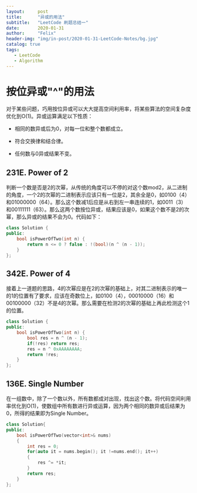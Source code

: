 ```yaml
---
layout:     post
title:      "异或的用法"
subtitle:   "LeetCode 刷题总结一"
date:       2020-01-31
author:     "Felix"
header-img: "img/in-post/2020-01-31-LeetCode-Notes/bg.jpg"
catalog: true
tags:
   - LeetCode 
   - Algorithm
---
```


# 按位异或"^"的用法 #

对于某些问题，巧用按位异或可以大大提高空间利用率，将某些算法的空间复杂度优化到O(1)。异或运算满足以下性质：

* 相同的数异或后为0，对每一位和整个数都成立。

* 符合交换律和结合律。
* 任何数与0异或结果不变。

## 231E. Power of 2 ##

判断一个数是否是2的次幂，从传统的角度可以不停的对这个数mod2，从二进制的角度，一个2的次幂的二进制表示应该只有一位是2，其余全是0，如0100（4）和01000000（64）。那么这个数减1后应是从右到左一串连续的1，如0011（3）和00111111（63）。那么这两个数按位异或，结果应该是0，如果这个数不是2的次幂，那么异或的结果不会为0。代码如下：

~~~c++
class Solution {
public:
    bool isPowerOfTwo(int n) {
        return n <= 0 ? false : !(bool)(n ^ (n - 1));
    }
};
~~~



## 342E. Power of 4 ##

接着上一道题的思路，4的次幂应是在2的次幂的基础上，对其二进制表示的唯一的1的位置有了要求，应该在奇数位上，如0100（4），00010000（16）和00100000（32）不是4的次幂。那么需要在检测2的次幂的基础上再此检测这个1的位置。

~~~c++
class Solution {
public:
    bool isPowerOfTwo(int n) {
        bool res = n ^ (n - 1);
        if(!res) return res;
        res = n ^ 0xAAAAAAAA;
        return !res;
    }
};
~~~



##  136E. Single Number ##

在一组数中，除了一个数以外，所有数都成对出现，找出这个数。将代码空间利用率优化到O(1)，使数组中所有数进行异或运算，因为两个相同的数异或后结果为0，所得的结果即为Single Number。

~~~c++
class Solution{
public:
    bool isPowerOfTwo(vector<int>& nums)
    {
        int res = 0;
        for(auto it = nums.begin(); it !=nums.end(); it++)
        {
            res ^= *it;
        }
        return res;
    }
};
~~~

